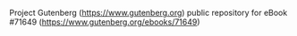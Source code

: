 Project Gutenberg (https://www.gutenberg.org) public repository
for eBook #71649 (https://www.gutenberg.org/ebooks/71649)
